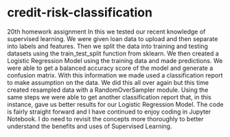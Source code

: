 # credit-risk-classification
20th homework assignment
In this we tested our recent knowledge of supervised learning. We were given loan data to upload and then separate into labels and features. Then we split the data into training and testing datasets using the train_test_split function from sklearn. We then created a Logistic Regression Model using the training data and made predictions. We were able to get a balanced accuracy score of the model and generate a confusion matrix. With this information we made used a classification report to make assumption on the data. We did this all over again but this time created resampled data with a RandomOverSampler module. Using the same steps we were able to get another classification report that, in this instance, gave us better results for our Logistic Regression Model. The code is fairly straight forward and I have continued to enjoy coding in Jupyter Notebook. I do need to revisit the concepts more thoroughly to better understand the benefits and uses of Supervised Learning.
